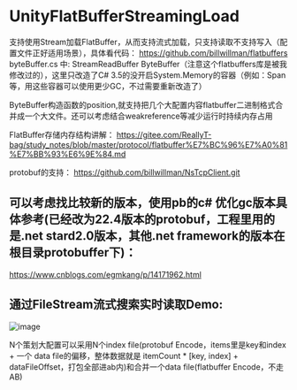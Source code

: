 # UnityFlatBufferStreamingLoad

支持使用Stream加载FlatBuffer，从而支持流式加载，只支持读取不支持写入（配置文件正好适用场景），具体看代码：
https://github.com/billwillman/flatbuffers
byteBuffer.cs 中: StreamReadBuffer ByteBuffer（注意这个flatbuffers库是被我修改过的），这里只改造了C# 3.5的没开启System.Memory的容器（例如：Span<T>等，用这些容器可以使用更少GC，不过需要重新改造了）

ByteBuffer构造函数的position,就支持把几个大配置内容flatbuffer二进制格式合并成一个大文件。还可以考虑结合weakreference等减少运行时持续内存占用

FlatBuffer存储内存结构讲解：
https://gitee.com/ReallyT-bag/study_notes/blob/master/protocol/flatbuffer%E7%BC%96%E7%A0%81%E7%BB%93%E6%9E%84.md

protobuf的支持：
https://github.com/billwillman/NsTcpClient.git

## 可以考虑找比较新的版本，使用pb的c# 优化gc版本具体参考(已经改为22.4版本的protobuf，工程里用的是.net stard2.0版本，其他.net framework的版本在根目录protobuffer下)：
https://www.cnblogs.com/egmkang/p/14171962.html

## 通过FileStream流式搜索实时读取Demo:

![image](https://user-images.githubusercontent.com/3533457/236686954-b7e7f8e2-970b-4b61-ab55-9d4ed9e93dd8.png)

N个策划大配置可以采用N个index file(protobuf Encode，items里是key和index + 一个 data file的偏移，整体数据就是 itemCount * [key, index] + dataFileOffset，打包全部进ab内)和合并一个data file(flatbuffer Encode，不走AB)

